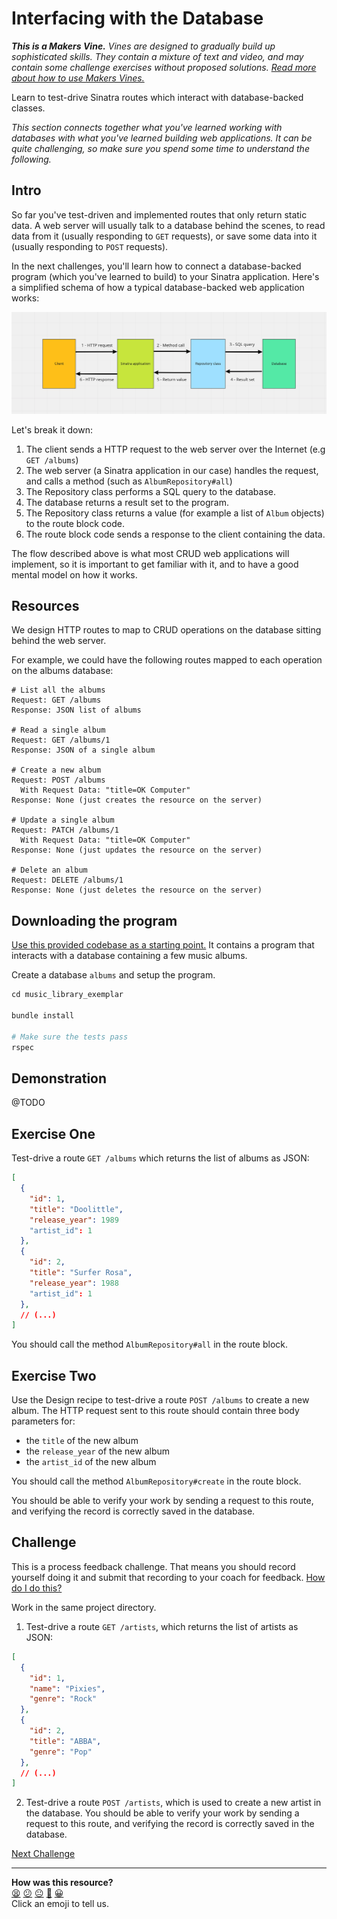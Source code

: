 # Interfacing with the Database

_**This is a Makers Vine.** Vines are designed to gradually build up sophisticated skills. They contain a mixture of text and video, and may contain some challenge exercises without proposed solutions. [Read more about how to use Makers
Vines.](https://github.com/makersacademy/course/blob/main/labels/vines.md)_

Learn to test-drive Sinatra routes which interact with database-backed classes.

_This section connects together what you've learned working with databases with what you've learned building web applications. It can be quite challenging, so make sure you spend some time to understand the following._

## Intro

So far you've test-driven and implemented routes that only return static data. A web server will usually talk to a database behind the scenes, to read data from it (usually responding to `GET` requests), or save some data into it (usually responding to `POST` requests).

In the next challenges, you'll learn how to connect a database-backed program (which you've learned to build) to your Sinatra application. Here's a simplified schema of how a typical database-backed web application works:

![](../resources/http-database-flow.png)

Let's break it down:
1. The client sends a HTTP request to the web server over the Internet (e.g `GET /albums`)
2. The web server (a Sinatra application in our case) handles the request, and calls a method (such as `AlbumRepository#all`)
3. The Repository class performs a SQL query to the database.
4. The database returns a result set to the program.
5. The Repository class returns a value (for example a list of `Album` objects) to the route block code.
6. The route block code sends a response to the client containing the data.

The flow described above is what most CRUD web applications will implement, so it is important to get familiar with it, and to have a good mental model on how it works.

## Resources 

We design HTTP routes to map to CRUD operations on the database sitting behind the web server.

For example, we could have the following routes mapped to each operation on the albums database:

```
# List all the albums
Request: GET /albums
Response: JSON list of albums

# Read a single album
Request: GET /albums/1
Response: JSON of a single album

# Create a new album
Request: POST /albums
  With Request Data: "title=OK Computer"
Response: None (just creates the resource on the server)

# Update a single album
Request: PATCH /albums/1
  With Request Data: "title=OK Computer"
Response: None (just updates the resource on the server)

# Delete an album
Request: DELETE /albums/1
Response: None (just deletes the resource on the server)
```

## Downloading the program

[Use this provided codebase as a starting point.](../resources/music_library_exemplar/) It contains a program that interacts with a database containing a few music albums.

Create a database `albums` and setup the program.

```ruby
cd music_library_exemplar

bundle install

# Make sure the tests pass
rspec
```

## Demonstration

@TODO

## Exercise One

Test-drive a route `GET /albums` which returns the list of albums as JSON:

```json
[
  {
    "id": 1,
    "title": "Doolittle",
    "release_year": 1989
    "artist_id": 1
  },
  {
    "id": 2,
    "title": "Surfer Rosa",
    "release_year": 1988
    "artist_id": 1
  },
  // (...)
]
```

You should call the method `AlbumRepository#all` in the route block.

## Exercise Two

Use the Design recipe to test-drive a route `POST /albums` to create a new album. The HTTP request sent to this route should contain three body parameters for:
  * the `title` of the new album
  * the `release_year` of the new album
  * the `artist_id` of the new album

You should call the method `AlbumRepository#create` in the route block.

You should be able to verify your work by sending a request to this route, and verifying the record is correctly saved in the database.

## Challenge

This is a process feedback challenge. That means you should record yourself doing it and
submit that recording to your coach for feedback. [How do I do
this?](https://github.com/makersacademy/golden-square/blob/main/pills/process_feedback_challenges.md)

Work in the same project directory.

1. Test-drive a route `GET /artists`, which returns the list of artists as JSON:
```json
[
  {
    "id": 1,
    "name": "Pixies",
    "genre": "Rock"
  },
  {
    "id": 2,
    "title": "ABBA",
    "genre": "Pop"
  },
  // (...)
]
```

2. Test-drive a route `POST /artists`, which is used to create a new artist in the database.
    You should be able to verify your work by sending a request to this route, and verifying the record is correctly saved in the database.

[Next Challenge](06_deploying.md)

<!-- BEGIN GENERATED SECTION DO NOT EDIT -->

---

**How was this resource?**  
[😫](https://airtable.com/shrUJ3t7KLMqVRFKR?prefill_Repository=makersacademy/web-applications&prefill_File=challenges/05_test_driving_route_with_database.md&prefill_Sentiment=😫) [😕](https://airtable.com/shrUJ3t7KLMqVRFKR?prefill_Repository=makersacademy/web-applications&prefill_File=challenges/05_test_driving_route_with_database.md&prefill_Sentiment=😕) [😐](https://airtable.com/shrUJ3t7KLMqVRFKR?prefill_Repository=makersacademy/web-applications&prefill_File=challenges/05_test_driving_route_with_database.md&prefill_Sentiment=😐) [🙂](https://airtable.com/shrUJ3t7KLMqVRFKR?prefill_Repository=makersacademy/web-applications&prefill_File=challenges/05_test_driving_route_with_database.md&prefill_Sentiment=🙂) [😀](https://airtable.com/shrUJ3t7KLMqVRFKR?prefill_Repository=makersacademy/web-applications&prefill_File=challenges/05_test_driving_route_with_database.md&prefill_Sentiment=😀)  
Click an emoji to tell us.

<!-- END GENERATED SECTION DO NOT EDIT -->
